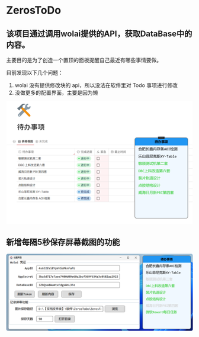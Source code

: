 # ZerosToDo

## 该项目通过调用wolai提供的API，获取DataBase中的内容。

主要目的是为了创造一个置顶的面板提醒自己最近有哪些事情要做。

目前发现以下几个问题：

1. wolai 没有提供修改块的 api，所以没法在软件里对 Todo 事项进行修改
2. 没做更多的配置界面，主要是因为懒

![PixPin_2024-12-06_11-23-21](./README.assets/PixPin_2024-12-06_11-23-21.png)

## 新增每隔5秒保存屏幕截图的功能

![PixPin_2025-01-06_16-19-57](./README.assets/PixPin_2025-01-06_16-19-57.png)